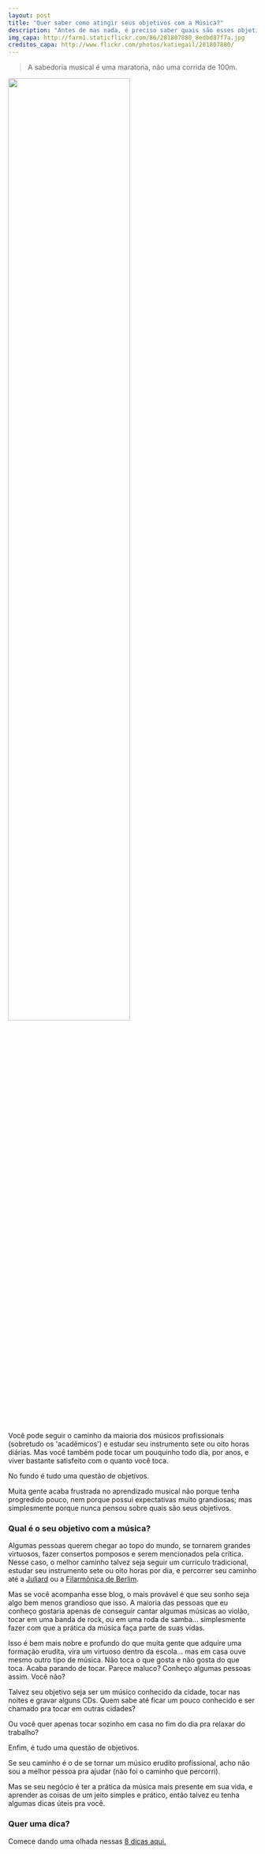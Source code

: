 ```yaml
---
layout: post
title: "Quer saber como atingir seus objetivos com a Música?"
description: "Antes de mas nada, é preciso saber quais são esses objetivos. O que você quer estudando música?"
img_capa: http://farm1.staticflickr.com/86/281807880_8edbd87f7a.jpg
creditos_capa: http://www.flickr.com/photos/katiegail/281807880/
---
```


<blockquote class="">
  A sabedoria musical é uma maratona, não uma corrida de 100m. 
</blockquote>

<a href="{{page.creditos_capa}}" target="_blank">
  <img src="{{page.img_capa}}" style='width:70%' class="deslocado" />
</a>

Você pode seguir o caminho da maioria dos músicos profissionais (sobretudo os 'acadêmicos') e estudar seu instrumento sete ou oito horas diárias. Mas você também pode tocar um pouquinho todo dia, por anos, e viver bastante satisfeito com o quanto você toca.

No fundo é tudo uma questão de objetivos.

Muita gente acaba frustrada no aprendizado musical não porque tenha progredido pouco, nem porque possui expectativas muito grandiosas; mas simplesmente porque nunca pensou sobre quais são seus objetivos.

### Qual é o seu objetivo com a música?

Algumas pessoas querem chegar ao topo do mundo, se tornarem grandes virtuosos, fazer consertos pomposos e serem mencionados pela crítica. Nesse caso, o melhor caminho talvez seja seguir um currículo tradicional, estudar seu instrumento sete ou oito horas por dia, e percorrer seu caminho até a [Juliard](http://www.juilliard.edu/) ou a [Filarmônica de Berlim](http://www.berliner-philharmoniker.de/en/).

Mas se você acompanha esse blog, o mais provável é que seu sonho seja algo bem menos grandioso que isso. A maioria das pessoas que eu conheço gostaria apenas de conseguir cantar algumas músicas ao violão, tocar em uma banda de rock, ou em uma roda de samba... simplesmente fazer com que a prática da música faça parte de suas vidas.

Isso é bem mais nobre e profundo do que muita gente que adquire uma formação erudita, vira um virtuoso dentro da escola... mas em casa ouve mesmo outro tipo de música. Não toca o que gosta e não gosta do que toca. Acaba parando de tocar. Parece maluco? Conheço algumas pessoas assim. Você não?

Talvez seu objetivo seja ser um músico conhecido da cidade, tocar nas noites e gravar alguns CDs. Quem sabe até ficar um pouco conhecido e ser chamado pra tocar em outras cidades?

Ou você quer apenas tocar sozinho em casa no fim do dia pra relaxar do trabalho?

Enfim, é tudo uma questão de objetivos.

Se seu caminho é o de se tornar um músico erudito profissional, acho não sou a melhor pessoa pra ajudar (não foi o caminho que percorri). 

Mas se seu negócio é ter a prática da música mais presente em sua vida, e aprender as coisas de um jeito simples e prático, então talvez eu tenha algumas dicas úteis pra você.

### Quer uma dica?

Comece dando uma olhada nessas [8 dicas aqui.](/2013/04/27/8-dicas-para-aprender-musica-se-divertindo.html)
